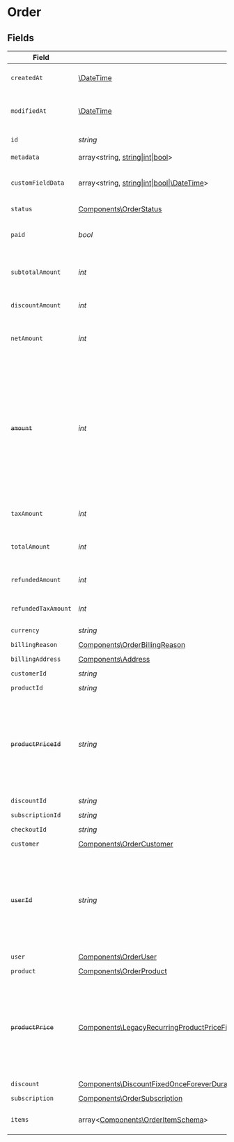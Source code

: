 # Order


## Fields

| Field                                                                                                                                                                                                                                                                                                         | Type                                                                                                                                                                                                                                                                                                          | Required                                                                                                                                                                                                                                                                                                      | Description                                                                                                                                                                                                                                                                                                   | Example                                                                                                                                                                                                                                                                                                       |
| ------------------------------------------------------------------------------------------------------------------------------------------------------------------------------------------------------------------------------------------------------------------------------------------------------------- | ------------------------------------------------------------------------------------------------------------------------------------------------------------------------------------------------------------------------------------------------------------------------------------------------------------- | ------------------------------------------------------------------------------------------------------------------------------------------------------------------------------------------------------------------------------------------------------------------------------------------------------------- | ------------------------------------------------------------------------------------------------------------------------------------------------------------------------------------------------------------------------------------------------------------------------------------------------------------- | ------------------------------------------------------------------------------------------------------------------------------------------------------------------------------------------------------------------------------------------------------------------------------------------------------------- |
| `createdAt`                                                                                                                                                                                                                                                                                                   | [\DateTime](https://www.php.net/manual/en/class.datetime.php)                                                                                                                                                                                                                                                 | :heavy_check_mark:                                                                                                                                                                                                                                                                                            | Creation timestamp of the object.                                                                                                                                                                                                                                                                             |                                                                                                                                                                                                                                                                                                               |
| `modifiedAt`                                                                                                                                                                                                                                                                                                  | [\DateTime](https://www.php.net/manual/en/class.datetime.php)                                                                                                                                                                                                                                                 | :heavy_check_mark:                                                                                                                                                                                                                                                                                            | Last modification timestamp of the object.                                                                                                                                                                                                                                                                    |                                                                                                                                                                                                                                                                                                               |
| `id`                                                                                                                                                                                                                                                                                                          | *string*                                                                                                                                                                                                                                                                                                      | :heavy_check_mark:                                                                                                                                                                                                                                                                                            | The ID of the object.                                                                                                                                                                                                                                                                                         |                                                                                                                                                                                                                                                                                                               |
| `metadata`                                                                                                                                                                                                                                                                                                    | array<string, [string\|int\|bool](../../Models/Components/OrderMetadata.md)>                                                                                                                                                                                                                                  | :heavy_check_mark:                                                                                                                                                                                                                                                                                            | N/A                                                                                                                                                                                                                                                                                                           |                                                                                                                                                                                                                                                                                                               |
| `customFieldData`                                                                                                                                                                                                                                                                                             | array<string, [string\|int\|bool\|\DateTime](../../Models/Components/OrderCustomFieldData.md)>                                                                                                                                                                                                                | :heavy_minus_sign:                                                                                                                                                                                                                                                                                            | Key-value object storing custom field values.                                                                                                                                                                                                                                                                 |                                                                                                                                                                                                                                                                                                               |
| `status`                                                                                                                                                                                                                                                                                                      | [Components\OrderStatus](../../Models/Components/OrderStatus.md)                                                                                                                                                                                                                                              | :heavy_check_mark:                                                                                                                                                                                                                                                                                            | N/A                                                                                                                                                                                                                                                                                                           |                                                                                                                                                                                                                                                                                                               |
| `paid`                                                                                                                                                                                                                                                                                                        | *bool*                                                                                                                                                                                                                                                                                                        | :heavy_check_mark:                                                                                                                                                                                                                                                                                            | Whether the order has been paid for.                                                                                                                                                                                                                                                                          | true                                                                                                                                                                                                                                                                                                          |
| `subtotalAmount`                                                                                                                                                                                                                                                                                              | *int*                                                                                                                                                                                                                                                                                                         | :heavy_check_mark:                                                                                                                                                                                                                                                                                            | Amount in cents, before discounts and taxes.                                                                                                                                                                                                                                                                  |                                                                                                                                                                                                                                                                                                               |
| `discountAmount`                                                                                                                                                                                                                                                                                              | *int*                                                                                                                                                                                                                                                                                                         | :heavy_check_mark:                                                                                                                                                                                                                                                                                            | Discount amount in cents.                                                                                                                                                                                                                                                                                     |                                                                                                                                                                                                                                                                                                               |
| `netAmount`                                                                                                                                                                                                                                                                                                   | *int*                                                                                                                                                                                                                                                                                                         | :heavy_check_mark:                                                                                                                                                                                                                                                                                            | Amount in cents, after discounts but before taxes.                                                                                                                                                                                                                                                            |                                                                                                                                                                                                                                                                                                               |
| ~~`amount`~~                                                                                                                                                                                                                                                                                                  | *int*                                                                                                                                                                                                                                                                                                         | :heavy_check_mark:                                                                                                                                                                                                                                                                                            | : warning: ** DEPRECATED **: This will be removed in a future release, please migrate away from it as soon as possible.<br/><br/>Amount in cents, after discounts but before taxes.                                                                                                                           |                                                                                                                                                                                                                                                                                                               |
| `taxAmount`                                                                                                                                                                                                                                                                                                   | *int*                                                                                                                                                                                                                                                                                                         | :heavy_check_mark:                                                                                                                                                                                                                                                                                            | Sales tax amount in cents.                                                                                                                                                                                                                                                                                    |                                                                                                                                                                                                                                                                                                               |
| `totalAmount`                                                                                                                                                                                                                                                                                                 | *int*                                                                                                                                                                                                                                                                                                         | :heavy_check_mark:                                                                                                                                                                                                                                                                                            | Amount in cents, after discounts and taxes.                                                                                                                                                                                                                                                                   |                                                                                                                                                                                                                                                                                                               |
| `refundedAmount`                                                                                                                                                                                                                                                                                              | *int*                                                                                                                                                                                                                                                                                                         | :heavy_check_mark:                                                                                                                                                                                                                                                                                            | Amount refunded in cents.                                                                                                                                                                                                                                                                                     |                                                                                                                                                                                                                                                                                                               |
| `refundedTaxAmount`                                                                                                                                                                                                                                                                                           | *int*                                                                                                                                                                                                                                                                                                         | :heavy_check_mark:                                                                                                                                                                                                                                                                                            | Sales tax refunded in cents.                                                                                                                                                                                                                                                                                  |                                                                                                                                                                                                                                                                                                               |
| `currency`                                                                                                                                                                                                                                                                                                    | *string*                                                                                                                                                                                                                                                                                                      | :heavy_check_mark:                                                                                                                                                                                                                                                                                            | N/A                                                                                                                                                                                                                                                                                                           |                                                                                                                                                                                                                                                                                                               |
| `billingReason`                                                                                                                                                                                                                                                                                               | [Components\OrderBillingReason](../../Models/Components/OrderBillingReason.md)                                                                                                                                                                                                                                | :heavy_check_mark:                                                                                                                                                                                                                                                                                            | N/A                                                                                                                                                                                                                                                                                                           |                                                                                                                                                                                                                                                                                                               |
| `billingAddress`                                                                                                                                                                                                                                                                                              | [Components\Address](../../Models/Components/Address.md)                                                                                                                                                                                                                                                      | :heavy_check_mark:                                                                                                                                                                                                                                                                                            | N/A                                                                                                                                                                                                                                                                                                           |                                                                                                                                                                                                                                                                                                               |
| `customerId`                                                                                                                                                                                                                                                                                                  | *string*                                                                                                                                                                                                                                                                                                      | :heavy_check_mark:                                                                                                                                                                                                                                                                                            | N/A                                                                                                                                                                                                                                                                                                           |                                                                                                                                                                                                                                                                                                               |
| `productId`                                                                                                                                                                                                                                                                                                   | *string*                                                                                                                                                                                                                                                                                                      | :heavy_check_mark:                                                                                                                                                                                                                                                                                            | N/A                                                                                                                                                                                                                                                                                                           |                                                                                                                                                                                                                                                                                                               |
| ~~`productPriceId`~~                                                                                                                                                                                                                                                                                          | *string*                                                                                                                                                                                                                                                                                                      | :heavy_check_mark:                                                                                                                                                                                                                                                                                            | : warning: ** DEPRECATED **: This will be removed in a future release, please migrate away from it as soon as possible.                                                                                                                                                                                       |                                                                                                                                                                                                                                                                                                               |
| `discountId`                                                                                                                                                                                                                                                                                                  | *string*                                                                                                                                                                                                                                                                                                      | :heavy_check_mark:                                                                                                                                                                                                                                                                                            | N/A                                                                                                                                                                                                                                                                                                           |                                                                                                                                                                                                                                                                                                               |
| `subscriptionId`                                                                                                                                                                                                                                                                                              | *string*                                                                                                                                                                                                                                                                                                      | :heavy_check_mark:                                                                                                                                                                                                                                                                                            | N/A                                                                                                                                                                                                                                                                                                           |                                                                                                                                                                                                                                                                                                               |
| `checkoutId`                                                                                                                                                                                                                                                                                                  | *string*                                                                                                                                                                                                                                                                                                      | :heavy_check_mark:                                                                                                                                                                                                                                                                                            | N/A                                                                                                                                                                                                                                                                                                           |                                                                                                                                                                                                                                                                                                               |
| `customer`                                                                                                                                                                                                                                                                                                    | [Components\OrderCustomer](../../Models/Components/OrderCustomer.md)                                                                                                                                                                                                                                          | :heavy_check_mark:                                                                                                                                                                                                                                                                                            | N/A                                                                                                                                                                                                                                                                                                           |                                                                                                                                                                                                                                                                                                               |
| ~~`userId`~~                                                                                                                                                                                                                                                                                                  | *string*                                                                                                                                                                                                                                                                                                      | :heavy_check_mark:                                                                                                                                                                                                                                                                                            | : warning: ** DEPRECATED **: This will be removed in a future release, please migrate away from it as soon as possible.                                                                                                                                                                                       |                                                                                                                                                                                                                                                                                                               |
| `user`                                                                                                                                                                                                                                                                                                        | [Components\OrderUser](../../Models/Components/OrderUser.md)                                                                                                                                                                                                                                                  | :heavy_check_mark:                                                                                                                                                                                                                                                                                            | N/A                                                                                                                                                                                                                                                                                                           |                                                                                                                                                                                                                                                                                                               |
| `product`                                                                                                                                                                                                                                                                                                     | [Components\OrderProduct](../../Models/Components/OrderProduct.md)                                                                                                                                                                                                                                            | :heavy_check_mark:                                                                                                                                                                                                                                                                                            | N/A                                                                                                                                                                                                                                                                                                           |                                                                                                                                                                                                                                                                                                               |
| ~~`productPrice`~~                                                                                                                                                                                                                                                                                            | [Components\LegacyRecurringProductPriceFixed\|Components\LegacyRecurringProductPriceCustom\|Components\LegacyRecurringProductPriceFree\|Components\ProductPriceFixed\|Components\ProductPriceCustom\|Components\ProductPriceFree\|Components\ProductPriceMeteredUnit](../../Models/Components/OrderProductPrice.md) | :heavy_check_mark:                                                                                                                                                                                                                                                                                            | : warning: ** DEPRECATED **: This will be removed in a future release, please migrate away from it as soon as possible.                                                                                                                                                                                       |                                                                                                                                                                                                                                                                                                               |
| `discount`                                                                                                                                                                                                                                                                                                    | [Components\DiscountFixedOnceForeverDurationBase\|Components\DiscountFixedRepeatDurationBase\|Components\DiscountPercentageOnceForeverDurationBase\|Components\DiscountPercentageRepeatDurationBase](../../Models/Components/OrderDiscount.md)                                                                | :heavy_check_mark:                                                                                                                                                                                                                                                                                            | N/A                                                                                                                                                                                                                                                                                                           |                                                                                                                                                                                                                                                                                                               |
| `subscription`                                                                                                                                                                                                                                                                                                | [Components\OrderSubscription](../../Models/Components/OrderSubscription.md)                                                                                                                                                                                                                                  | :heavy_check_mark:                                                                                                                                                                                                                                                                                            | N/A                                                                                                                                                                                                                                                                                                           |                                                                                                                                                                                                                                                                                                               |
| `items`                                                                                                                                                                                                                                                                                                       | array<[Components\OrderItemSchema](../../Models/Components/OrderItemSchema.md)>                                                                                                                                                                                                                               | :heavy_check_mark:                                                                                                                                                                                                                                                                                            | Line items composing the order.                                                                                                                                                                                                                                                                               |                                                                                                                                                                                                                                                                                                               |